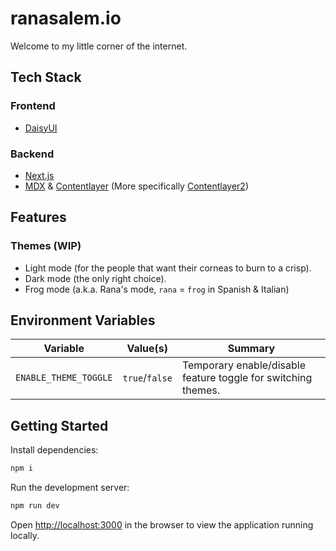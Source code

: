 # ranasalem.io
Welcome to my little corner of the internet.

## Tech Stack

### Frontend
- [DaisyUI](https://daisyui.com)

### Backend
- [Next.js](https://nextjs.org)
- [MDX](https://mdxjs.com) & [Contentlayer](https://contentlayer.dev/docs/getting-started-cddd76b7) (More specifically [Contentlayer2](https://github.com/timlrx/contentlayer2))

## Features

### Themes (WIP)

- Light mode (for the people that want their corneas to burn to a crisp).
- Dark mode (the only right choice).
- Frog mode (a.k.a. Rana's mode, `rana` = `frog` in Spanish & Italian)

## Environment Variables
Variable | Value(s) | Summary
---------|----------|--------
`ENABLE_THEME_TOGGLE` | `true`/`false` | Temporary enable/disable feature toggle for switching themes.

## Getting Started

Install dependencies:
```bash
npm i
```

Run the development server:

```bash
npm run dev
```

Open [http://localhost:3000](http://localhost:3000) in the browser to view the application running locally.
